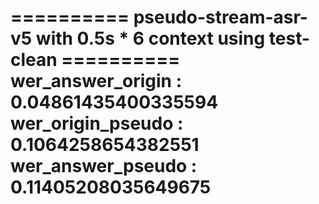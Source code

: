 ========== pseudo-stream-asr-v5 with 0.5s * 6 context using test-clean ==========
wer_answer_origin : 0.04861435400335594
wer_origin_pseudo : 0.1064258654382551
wer_answer_pseudo : 0.11405208035649675
=================================================================================